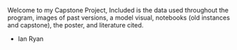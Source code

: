 Welcome to my Capstone Project, Included is the data used throughout the program, images of past versions, a model visual, notebooks (old instances and capstone), the poster, and literature cited.
- Ian Ryan
